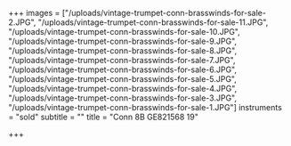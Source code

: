 +++
images = ["/uploads/vintage-trumpet-conn-brasswinds-for-sale-2.JPG", "/uploads/vintage-trumpet-conn-brasswinds-for-sale-11.JPG", "/uploads/vintage-trumpet-conn-brasswinds-for-sale-10.JPG", "/uploads/vintage-trumpet-conn-brasswinds-for-sale-9.JPG", "/uploads/vintage-trumpet-conn-brasswinds-for-sale-8.JPG", "/uploads/vintage-trumpet-conn-brasswinds-for-sale-7.JPG", "/uploads/vintage-trumpet-conn-brasswinds-for-sale-6.JPG", "/uploads/vintage-trumpet-conn-brasswinds-for-sale-5.JPG", "/uploads/vintage-trumpet-conn-brasswinds-for-sale-4.JPG", "/uploads/vintage-trumpet-conn-brasswinds-for-sale-3.JPG", "/uploads/vintage-trumpet-conn-brasswinds-for-sale-1.JPG"]
instruments = "sold"
subtitle = ""
title = "Conn 8B GE821568 19"

+++

